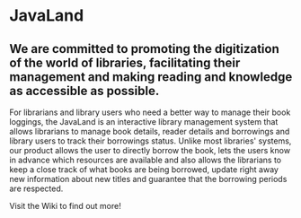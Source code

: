 # JavaLand


We are committed to promoting the digitization of the world of libraries, facilitating their management and making reading and knowledge as accessible as possible.
------------------------------------------------------------------
For librarians and library users who need a better way to manage their book loggings, the JavaLand is an interactive library management system that allows librarians to manage book details, reader details and borrowings and library users to track their borrowings status. Unlike most libraries' systems, our product allows the user to directly borrow the book, lets the users know in advance which resources are available and also allows the librarians to keep a close track of what books are being borrowed, update right away new information about new titles and guarantee that the borrowing periods are respected.

Visit the Wiki to find out more!
